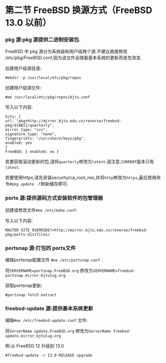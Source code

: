 # 第二节 FreeBSD 换源方式（FreeBSD 13.0 以前）

### pkg 源:pkg 源提供二进制安装包. <a href="pkg-yuan-pkg-yuan-ti-gong-er-jin-zhi-an-zhuang-bao" id="pkg-yuan-pkg-yuan-ti-gong-er-jin-zhi-an-zhuang-bao"></a>

FreeBSD 中 pkg 源分为系统级和用户级两个源.不建议直接修改 /etc/pkg/FreeBSD.conf,因为该文件会随着基本系统的更新而发生改变.

创建用户级源目录:

`#mkdir -p /usr/local/etc/pkg/repos`

创建用户级源文件:

`#ee /usr/local/etc/pkg/repos/bjtu.conf`

写入以下内容:



```
bjtu: {  
url: "pkg+http://mirror.bjtu.edu.cn/reverse/freebsd-pkg/${ABI}/quarterly",  
mirror_type: "srv",  
signature_type: "none",  
fingerprints: "/usr/share/keys/pkg",  
enabled: yes
}
FreeBSD: { enabled: no }
```

若要获取滚动更新的包,请将`quarterly`修改为`latest`.请注意,`CURRENT`版本只有`latest`.

若要使用https,请先安装security/ca\_root\_nss,并将`http`修改为`https`,最后使用命令`#pkg update -f`刷新缓存即可.

### ports 源:提供源码方式安装软件的包管理器

创建或修改文件`#ee /etc/make.conf`:

写入以下内容:

`MASTER_SITE_OVERRIDE?=http://mirror.bjtu.edu.cn/reverse/freebsd-pkg/ports-distfiles/`

### portsnap 源:打包的 ports文件

编辑portsnap配置文件 `#ee /etc/portsnap.conf` :

将`SERVERNAME=portsnap.FreeBSD.org` 修改为`SERVERNAME=freebsd-portsnap.mirror.bjtulug.org`

获取portsnap更新:

`#portsnap fetch extract`

### freebsd-update 源:提供基本系统更新

编辑`#ee /etc/freebsd-update.conf` 文件:

将`ServerName update.FreeBSD.org` 修改为`ServerName freebsd-update.mirror.bjtulug.org`

例:从 FreeBSD 12 升级到 13.0

`#freebsd-update -r 13.0-RELEASE upgrade`
